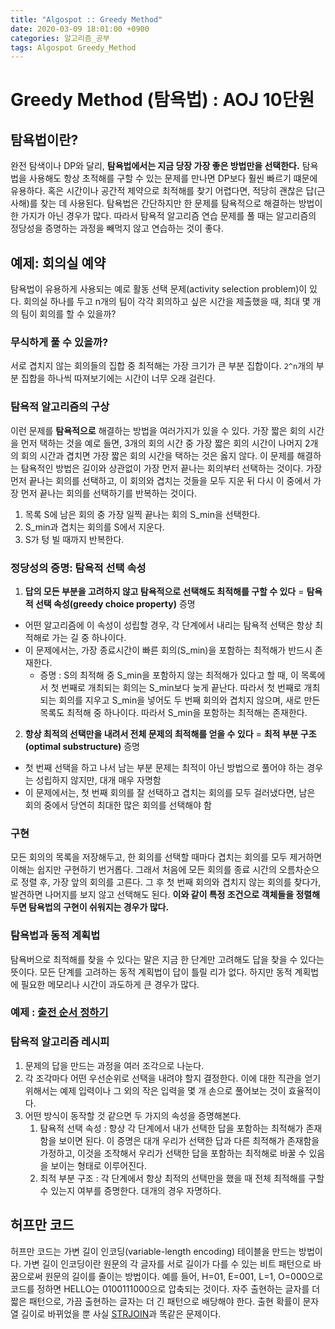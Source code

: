 ```yaml
---
title: "Algospot :: Greedy Method"
date: 2020-03-09 18:01:00 +0900
categories: 알고리즘_공부
tags: Algospot Greedy_Method
---
```


# Greedy Method (탐욕법) : AOJ 10단원  

## 탐욕법이란?

완전 탐색이나 DP와 달리, **탐욕법에서는 지금 당장 가장 좋은 방법만을 선택한다.** 탐욕법을 사용해도 항상 초적해를 구할 수 있는 문제를 만나면 DP보다 훨씬 빠르기 떄문에 유용하다. 혹은 시간이나 공간적 제약으로 최적해를 찾기 어렵다면, 적당히 괜찮은 답(근사해)를 찾는 데 사용된다. 탐욕법은 간단하지만 한 문제를 탐욕적으로 해결하는 방법이 한 가지가 아닌 경우가 많다. 따라서 탐욕적 알고리즘 연습 문제를 풀 때는 알고리즘의 정당성을 증명하는 과정을 빼먹지 않고 연습하는 것이 좋다.  

## 예제: 회의실 예약

탐욕법이 유용하게 사용되는 예로 활동 선택 문제(activity selection problem)이 있다. 회의실 하나를 두고 n개의 팀이 각각 회의하고 싶은 시간을 제출했을 때, 최대 몇 개의 팀이 회의를 할 수 있을까?

### 무식하게 풀 수 있을까?
서로 겹치지 않는 회의들의 집합 중 최적해는 가장 크기가 큰 부분 집합이다. `2^n`개의 부분 집합을 하나씩 따져보기에는 시간이 너무 오래 걸린다.

### 탐욕적 알고리즘의 구상
이런 문제를 **탐욕적으로** 해결하는 방법을 여러가지가 있을 수 있다. 가장 짧은 회의 시간을 먼저 택하는 것을 예로 들면, 3개의 회의 시간 중 가장 짧은 회의 시간이 나머지 2개의 회의 시간과 겹치면 가장 짧은 회의 시간을 택하는 것은 옳지 않다. 이 문제를 해결하는 탐욕적인 방법은 길이와 상관없이 가장 먼저 끝나는 회의부터 선택하는 것이다. 가장 먼저 끝나는 회의를 선택하고, 이 회의와 겹치는 것들을 모두 지운 뒤 다시 이 중에서 가장 먼저 끝나는 회의를 선택하기를 반복하는 것이다.
1. 목록 S에 남은 회의 중 가장 일찍 끝나는 회의 S_min을 선택한다.
1. S_min과 겹치는 회의를 S에서 지운다.
1. S가 텅 빌 때까지 반복한다.

### 정당성의 증명: 탐욕적 선택 속성
1. **답의 모든 부분을 고려하지 않고 탐욕적으로 선택해도 최적해를 구할 수 있다** = **탐욕적 선택 속성(greedy choice property)** 증명
  - 어떤 알고리즘에 이 속성이 성립할 경우, 각 단계에서 내리는 탐욕적 선택은 항상 최적해로 가는 길 중 하나이다.
  - 이 문제에서는, 가장 종료시간이 빠른 회의(S_min)을 포함하는 최적해가 반드시 존재한다.
    - 증명 : S의 최적해 중 S_min을 포함하지 않는 최적해가 있다고 할 때, 이 목록에서 첫 번째로 개최되는 회의는 S_min보다 늦게 끝난다. 따라서 첫 번째로 개최되는 회의를 지우고 S_min을 넣어도 두 번째 회의와 겹치지 않으며, 새로 만든 목록도 최적해 중 하나이다. 따라서 S_min을 포함하는 최적해는 존재한다.
2. **항상 최적의 선택만을 내려서 전체 문제의 최적해를 얻을 수 있다** = **최적 부분 구조(optimal substructure)** 증명
  - 첫 번째 선택을 하고 나서 남는 부분 문제는 최적이 아닌 방법으로 풀어야 하는 경우는 성립하지 않지만, 대개 매우 자명함
  - 이 문제에서는, 첫 번째 회의를 잘 선택하고 겹치는 회의를 모두 걸러냈다면, 남은 회의 중에서 당연히 최대한 많은 회의를 선택해야 함

### 구현

모든 회의의 목록을 저장해두고, 한 회의를 선택할 때마다 겹치는 회의를 모두 제거하면 이해는 쉽지만 구현하기 번거롭다. 그래서 처음에 모든 회의를 종료 시간의 오름차순으로 정렬 후, 가장 앞의 회의를 고른다. 그 후 첫 번째 회의와 겹치지 않는 회의를 찾다가, 발견하면 나머지를 보지 않고 선택해도 된다. **이와 같이 특정 조건으로 객체들을 정렬해두면 탐욕법의 구현이 쉬워지는 경우가 많다.**

### 탐욕법과 동적 계획법

탐욕버으로 최적해를 찾을 수 있다는 말은 지금 한 단계만 고려해도 답을 찾을 수 있다는 뜻이다. 모든 단계를 고려하는 동적 계획법이 답이 틀릴 리가 없다. 하지만 동적 계획법에 필요한 메모리나 시간이 과도하게 큰 경우가 많다.

### 예제 : [출전 순서 정하기](https://kimjungwow.github.io/%EC%95%8C%EA%B3%A0%EB%A6%AC%EC%A6%98_%EB%AC%B8%EC%A0%9C%ED%92%80%EC%9D%B4/MATCHORDER/)

### 탐욕적 알고리즘 레시피
1. 문제의 답을 만드는 과정을 여러 조각으로 나눈다.
1. 각 조각마다 어떤 우선순위로 선택을 내려야 할지 결정한다. 이에 대한 직관을 얻기 위해서는 예제 입력이나 그 외의 작은 입력을 몇 개 손으로 풀어보는 것이 효율적이다.
1. 어떤 방식이 동작할 것 같으면 두 가지의 속성을 증명해본다.
    1. 탐욕적 선택 속성 : 항상 각 단계에서 내가 선택한 답을 포함하는 최적해가 존재함을 보이면 된다. 이 증명은 대개 우리가 선택한 답과 다른 최적해가 존재함을 가정하고, 이것을 조작해서 우리가 선택한 답을 포함하는 최적해로 바꿀 수 있음을 보이는 형태로 이루어진다.
    1. 최적 부분 구조 : 각 단계에서 항상 최적의 선택만을 했을 때 전체 최적해를 구할 수 있는지 여부를 증명한다. 대개의 경우 자명하다.

## 허프만 코드

허프만 코드는 가변 길이 인코딩(variable-length encoding) 테이블을 만드는 방법이다. 가변 길이 인코딩이란 원문의 각 글자를 서로 길이가 다를 수 있는 비트 패턴으로 바꿈으로써 원문의 길이를 줄이는 방법이다. 예를 들어, H=01, E=001, L=1, O=000으로 코드를 정하면 HELLO는 0100111000으로 압축되는 것이다. 자주 출현하는 글자를 더 짧은 패턴으로, 가끔 출현하는 글자는 더 긴 패턴으로 배당해야 한다. 출현 확률이 문자열 길이로 바뀌었을 뿐 사실 [STRJOIN](https://kimjungwow.github.io/%EC%95%8C%EA%B3%A0%EB%A6%AC%EC%A6%98_%EB%AC%B8%EC%A0%9C%ED%92%80%EC%9D%B4/STRJOIN/)과 똑같은 문제이다.